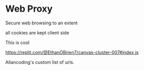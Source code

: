# Web Proxy

Secure web browsing to an extent

all cookies are kept client side

This is cool

https://replit.com/@EthanOBrien7/canvas-cluster-007#index.js

Allancoding's custom list of urls.
